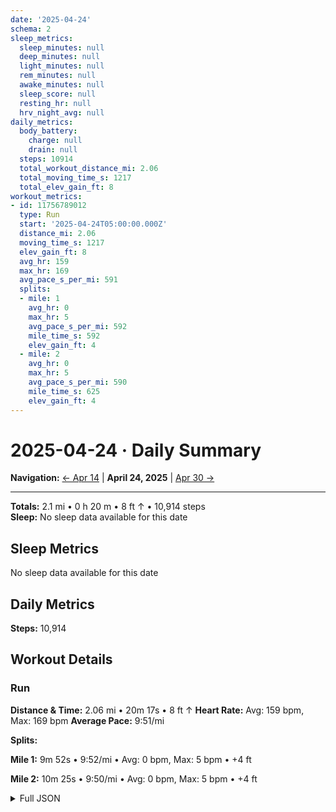 ```yaml
---
date: '2025-04-24'
schema: 2
sleep_metrics:
  sleep_minutes: null
  deep_minutes: null
  light_minutes: null
  rem_minutes: null
  awake_minutes: null
  sleep_score: null
  resting_hr: null
  hrv_night_avg: null
daily_metrics:
  body_battery:
    charge: null
    drain: null
  steps: 10914
  total_workout_distance_mi: 2.06
  total_moving_time_s: 1217
  total_elev_gain_ft: 8
workout_metrics:
- id: 11756789012
  type: Run
  start: '2025-04-24T05:00:00.000Z'
  distance_mi: 2.06
  moving_time_s: 1217
  elev_gain_ft: 8
  avg_hr: 159
  max_hr: 169
  avg_pace_s_per_mi: 591
  splits:
  - mile: 1
    avg_hr: 0
    max_hr: 5
    avg_pace_s_per_mi: 592
    mile_time_s: 592
    elev_gain_ft: 4
  - mile: 2
    avg_hr: 0
    max_hr: 5
    avg_pace_s_per_mi: 590
    mile_time_s: 625
    elev_gain_ft: 4
---
```

# 2025-04-24 · Daily Summary

**Navigation:** [← Apr 14](14) | **April 24, 2025** | [Apr 30 →](30)

---
**Totals:** 2.1 mi • 0 h 20 m • 8 ft ↑ • 10,914 steps  
**Sleep:** No sleep data available for this date

## Sleep Metrics
No sleep data available for this date

## Daily Metrics
**Steps:** 10,914

## Workout Details
### Run
**Distance & Time:** 2.06 mi • 20m 17s • 8 ft ↑
**Heart Rate:** Avg: 159 bpm, Max: 169 bpm
**Average Pace:** 9:51/mi

**Splits:**

**Mile 1:** 9m 52s • 9:52/mi • Avg: 0 bpm, Max: 5 bpm • +4 ft

**Mile 2:** 10m 25s • 9:50/mi • Avg: 0 bpm, Max: 5 bpm • +4 ft



<details>
<summary>Full JSON</summary>

```json
{
  "date": "2025-04-24",
  "schema": 2,
  "sleep_metrics": {
    "sleep_minutes": null,
    "deep_minutes": null,
    "light_minutes": null,
    "rem_minutes": null,
    "awake_minutes": null,
    "sleep_score": null,
    "resting_hr": null,
    "hrv_night_avg": null
  },
  "daily_metrics": {
    "body_battery": {
      "charge": null,
      "drain": null
    },
    "steps": 10914,
    "total_workout_distance_mi": 2.06,
    "total_moving_time_s": 1217,
    "total_elev_gain_ft": 8
  },
  "workout_metrics": [
    {
      "id": 11756789012,
      "type": "Run",
      "start": "2025-04-24T05:00:00.000Z",
      "distance_mi": 2.06,
      "moving_time_s": 1217,
      "elev_gain_ft": 8,
      "avg_hr": 159,
      "max_hr": 169,
      "avg_pace_s_per_mi": 591,
      "splits": [
        {
          "mile": 1,
          "avg_hr": 0,
          "max_hr": 5,
          "avg_pace_s_per_mi": 592,
          "mile_time_s": 592,
          "elev_gain_ft": 4
        },
        {
          "mile": 2,
          "avg_hr": 0,
          "max_hr": 5,
          "avg_pace_s_per_mi": 590,
          "mile_time_s": 625,
          "elev_gain_ft": 4
        }
      ]
    }
  ]
}
```
</details>
